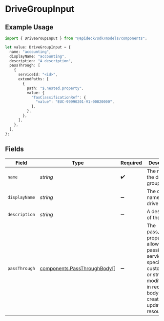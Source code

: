 # DriveGroupInput

## Example Usage

```typescript
import { DriveGroupInput } from "@apideck/sdk/models/components";

let value: DriveGroupInput = {
  name: "accounting",
  displayName: "accounting",
  description: "A description",
  passThrough: [
    {
      serviceId: "<id>",
      extendPaths: [
        {
          path: "$.nested.property",
          value: {
            "TaxClassificationRef": {
              "value": "EUC-99990201-V1-00020000",
            },
          },
        },
      ],
    },
  ],
};
```

## Fields

| Field                                                                                                                                                   | Type                                                                                                                                                    | Required                                                                                                                                                | Description                                                                                                                                             | Example                                                                                                                                                 |
| ------------------------------------------------------------------------------------------------------------------------------------------------------- | ------------------------------------------------------------------------------------------------------------------------------------------------------- | ------------------------------------------------------------------------------------------------------------------------------------------------------- | ------------------------------------------------------------------------------------------------------------------------------------------------------- | ------------------------------------------------------------------------------------------------------------------------------------------------------- |
| `name`                                                                                                                                                  | *string*                                                                                                                                                | :heavy_check_mark:                                                                                                                                      | The name of the drive group                                                                                                                             | accounting                                                                                                                                              |
| `displayName`                                                                                                                                           | *string*                                                                                                                                                | :heavy_minus_sign:                                                                                                                                      | The display name of the drive group                                                                                                                     | accounting                                                                                                                                              |
| `description`                                                                                                                                           | *string*                                                                                                                                                | :heavy_minus_sign:                                                                                                                                      | A description of the object.                                                                                                                            | A description                                                                                                                                           |
| `passThrough`                                                                                                                                           | [components.PassThroughBody](../../models/components/passthroughbody.md)[]                                                                              | :heavy_minus_sign:                                                                                                                                      | The pass_through property allows passing service-specific, custom data or structured modifications in request body when creating or updating resources. |                                                                                                                                                         |